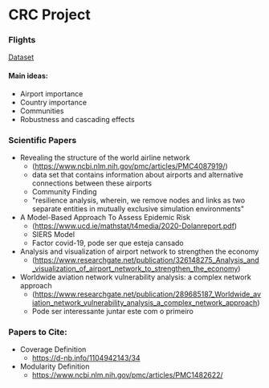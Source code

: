 # CRC Project

### Flights
 [Dataset](https://openflights.org/data.html)


#### Main ideas:
- Airport importance
- Country importance
- Communities
- Robustness and cascading effects

### Scientific Papers
- Revealing the structure of the world airline network 
  - (https://www.ncbi.nlm.nih.gov/pmc/articles/PMC4087919/)
  - data set that contains information about airports and alternative connections between these airports
  - Community Finding
  - "resilience analysis, wherein, we remove nodes and links as two separate entities in mutually exclusive simulation environments"
- A Model-Based Approach To Assess Epidemic Risk
    - (https://www.ucd.ie/mathstat/t4media/2020-Dolanreport.pdf)
    - SIERS Model
    - Factor covid-19, pode ser que esteja cansado
- Analysis and visualization of airport network to strengthen the economy
    - (https://www.researchgate.net/publication/326148275_Analysis_and_visualization_of_airport_network_to_strengthen_the_economy)
- Worldwide aviation network vulnerability analysis: a complex network approach
    - (https://www.researchgate.net/publication/289685187_Worldwide_aviation_network_vulnerability_analysis_a_complex_network_approach)
    - Pode ser interessante juntar este com o primeiro

### Papers to Cite:
- Coverage Definition
  - https://d-nb.info/1104942143/34
- Modularity Definition
  - https://www.ncbi.nlm.nih.gov/pmc/articles/PMC1482622/
